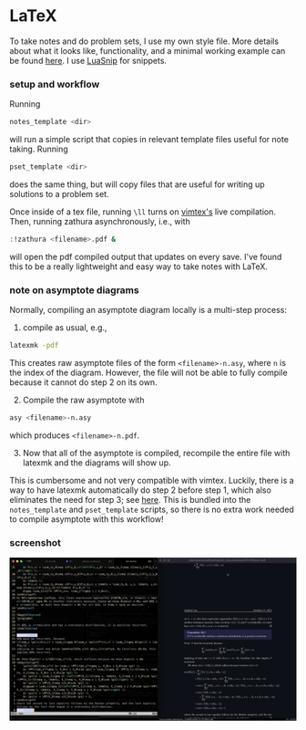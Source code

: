 # LaTeX

To take notes and do problem sets, I use my own style file. More details about what it looks like, functionality, and a minimal working example can be found [here](https://github.com/azliu0/_andrew.sty). I use [LuaSnip](https://github.com/L3MON4D3/LuaSnip) for snippets. 

### setup and workflow

Running
```sh
notes_template <dir>
```
will run a simple script that copies in relevant template files useful for note taking. Running
```sh
pset_template <dir>
``` 
does the same thing, but will copy files that are useful for writing up solutions to a problem set.

Once inside of a tex file, running ```\ll``` turns on [vimtex's](https://github.com/lervag/vimtex) live compilation. Then, running zathura asynchronously, i.e., with 
```sh
:!zathura <filename>.pdf &
```
will open the pdf compiled output that updates on every save. I've found this to be a really lightweight and easy way to take notes with LaTeX.

### note on asymptote diagrams

Normally, compiling an asymptote diagram locally is a multi-step process:
1. compile as usual, e.g., 
```sh
latexmk -pdf
```
This creates raw asymptote files of the form ```<filename>-n.asy```, where ```n``` is the index of the diagram. However, the file will not be able to fully compile because it cannot do step 2 on its own.

2. Compile the raw asymptote with 
```sh
asy <filename>-n.asy
```
which produces ```<filename>-n.pdf```.

3. Now that all of the asymptote is compiled, recompile the entire file with latexmk and the diagrams will show up.  

This is cumbersome and not very compatible with vimtex. Luckily, there is a way to have latexmk automatically do step 2 before step 1, which also eliminates the need for step 3; see [here](https://tex.stackexchange.com/questions/680997/asymptote-figures-dont-appear-with-vimtex). This is bundled into the ```notes_template``` and ```pset_template``` scripts, so there is no extra work needed to compile asymptote with this workflow! 

### screenshot 

![image](./images/demo.png)
